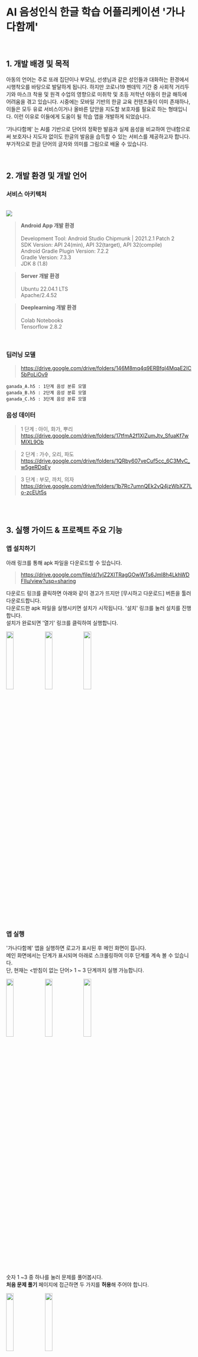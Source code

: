 # AI 음성인식 한글 학습 어플리케이션 '가나다함께'

<br>

## 1. 개발 배경 및 목적
아동의 언어는 주로 또래 집단이나 부모님, 선생님과 같은 성인들과 대화하는 환경에서 시행착오를 바탕으로 발달하게 됩니다. 
하지만 코로나19 펜데믹 기간 중 사회적 거리두기와 마스크 착용 및 원격 수업의 영향으로 미취학 및 초등 저학년 아동이 
한글 해득에 어려움을 겪고 있습니다. 
시중에는 모바일 기반의 한글 교육 컨텐츠들이 이미 존재하나, 이들은 모두 유료 서비스이거나 올바른 답안을 지도할 보호자를 필요로 하는 형태입니다. 
이런 이유로 이들에게 도움이 될 학습 앱을 개발하게 되었습니다. <br>

‘가나다함께’ 는 AI를 기반으로 단어의 정확한 발음과 실제 음성을 비교하여 안내함으로써 보호자나 지도자 없이도 
한글의 발음을 습득할 수 있는 서비스를 제공하고자 합니다. 
부가적으로 한글 단어의 글자와 의미를 그림으로 배울 수 있습니다.

<br>

## 2. 개발 환경 및 개발 언어

### 서비스 아키텍처

<br>
<img src="https://user-images.githubusercontent.com/110832671/190271123-370dc6d5-5bbd-4c10-8fc7-da1a5b2ba9ee.png"/>
<br>



> <b>Android App 개발 환경 </b>  <br>
<br>Development Tool: Android Studio Chipmunk | 2021.2.1 Patch 2 <br>
SDK Version: API 24(min), API 32(target), API 32(compile)<br>
Android Gradle Plugin Version: 7.2.2<br>
Gradle Version: 7.3.3<br>
JDK 8 (1.8)<br>


> <b>Server 개발 환경</b> <br>
<br>Ubuntu 22.04.1 LTS<br>
Apache/2.4.52<br>


> <b>Deeplearning 개발 환경</b> <br><br>
Colab Notebooks <br>
Tensorflow 2.8.2 <br>

<br>

### 딥러닝 모델 
> https://drive.google.com/drive/folders/146M8mq4q9ERBfql4MqaE2IC5bPoLiOv9 <br>

    ganada_A.h5 : 1단계 음성 분류 모델
    ganada_B.h5 : 2단계 음성 분류 모델
    ganada_C.h5 : 3단계 음성 분류 모델



### 음성 데이터
> 1 단계 : 아이, 화가, 뿌리 <br>
https://drive.google.com/drive/folders/17tfmA2f1XlZumJtv_SfuaKf7wMIXL9Ob <br>
    
> 2 단계 : 가수, 오리, 파도 <br>
https://drive.google.com/drive/folders/1QRby607veCuf5cc_6C3MvC_w5geRDqEy <br>
    
> 3 단계 : 부모, 까치, 의자 <br>
https://drive.google.com/drive/folders/1b7Rc7umnQEk2vQ4jzWbXZ7Lo-zcEUt5s <br>

<br><br>

## 3. 실행 가이드 & 프로젝트 주요 기능

### 앱 설치하기
아래 링크를 통해 apk 파일을 다운로드할 수 있습니다. 


> https://drive.google.com/file/d/1yIZ2XITRagGOwWTs6Jml8h4LkhWDFIlu/view?usp=sharing



다운로드 링크를 클릭하면 아래와 같이 경고가 뜨지만 [무시하고 다운로드] 버튼을 툴러 다운로드합니다. <br>
다운로드한 apk 파일을 실행시키면 설치가 시작됩니다. '설치' 링크를 눌러 설치를 진행합니다. <br>
설치가 완료되면 '열기' 링크를 클릭하여 실행합니다.

<img src="https://user-images.githubusercontent.com/63789657/189565466-9c2ada53-f0ae-4a82-80d3-b8e9f44fbe29.jpg" width="20%"> <img src="https://user-images.githubusercontent.com/63789657/189565474-dc22c336-ec57-43be-89a6-e1c901d606aa.jpg" width="20%">  <img src="https://user-images.githubusercontent.com/63789657/189565662-fb0d3ffd-1847-4d33-8afb-6ef6b5e419a4.jpg" width="20%">


### 앱 실행

'가나다함께' 앱을 실행하면 로고가 표시된 후 메인 화면이 뜹니다. <br>
메인 화면에서는 단계가 표시되며 아래로 스크롤링하여 이후 단계를 계속 볼 수 있습니다. <br>
단, 현재는 <받침이 없는 단어> 1 ~ 3 단계까지 실행 가능합니다. <br>


<img src="https://user-images.githubusercontent.com/63789657/189565944-a22f5500-10a8-4f03-bc2c-a7fa49ec0465.jpg" width="20%">  <img src="https://user-images.githubusercontent.com/63789657/189566072-942a9865-aa79-40a6-a5ff-8aa574d9de69.jpg" width="20%">   <img src="https://user-images.githubusercontent.com/63789657/189794766-d618a568-677c-46b2-9df7-5f38688fe9a9.jpg" width="20%">

숫자 1 ~3 중 하나를 눌러 문제를 풀어봅시다. <br>
<b>처음 문제 풀기</b> 페이지에 접근하면 두 가지를 <b>허용</b>해 주어야 합니다. <br>

<img src="https://user-images.githubusercontent.com/63789657/189617660-cac53cf8-455b-4413-bfcd-3af911effde0.jpg" width="20%">  <img src="https://user-images.githubusercontent.com/63789657/189617766-88318a44-a9b0-4b65-9a4a-d8a416e8c275.jpg" width="20%">  
<br>
                                                                                            
어린이들 또는 외국인을 위한 한글 배우기 앱으로, <b>문제 유형은 4가지</b>입니다. <br>
듣고 따라하기, 그림 보고 단어 고르기, 단어 보고 그림 고르기, 바르게 읽기 <br>
문제 유형이 랜덤하게 출제되며 5개의 문제를 풀고 결과를 확인합니다. <br>

<img src="https://user-images.githubusercontent.com/63789657/189794473-da72c279-0a45-47f1-8aec-84456d1c17bb.jpg" >
<br>

녹음 후 정답을 제출하면 정답 여부와 정확도를 안내합니다. <br>
그림 보고 단어 고르기, 단어 보고 알맞은 그림 고르기 등의 문제를 풉니다. <br><br>
<img src="https://user-images.githubusercontent.com/63789657/190048217-01fb3bcd-2b7c-4d7f-871c-b8992d57a3a1.jpg">
<br><br>


잘못된 정답을 고르면 안내를 하고, 다시 풀어보도록 안내합니다.  <br><br>
<img src="https://user-images.githubusercontent.com/63789657/189798934-d7ef0ac8-c780-44a6-9ced-27f138eb5567.jpg">
<br><br>

다섯 문제를 모두 풀면, 성취도 결과를 보여줍니다.<br><br>
<img src="https://user-images.githubusercontent.com/63789657/189799567-a0891f32-9ffe-48ae-a934-ee075fba5dd6.jpg">
<br><br>



---

## 4. 시연 및 기능 설명 영상
[![Video Label](http://img.youtube.com/vi/pm1B6-UV-SY/0.jpg)](https://youtu.be/pm1B6-UV-SY)

<br><br>


## 5. 프로젝트 진행 관리
> 회의록, 작업 목록 관리 <br>
https://bitter-waterlily-190.notion.site/4972bf41c09d433692bbfc8a7cc29996

<br><br>

## 6. 팀구성원 
<img src="https://user-images.githubusercontent.com/63789657/190044449-92e0f7e4-714e-4a8f-b470-8e082801faf2.PNG" width="60%">



#### 김성은 Leader
> Android / Server / 소속 없음

#### 조보미 
> Deeplearning / 소속 없음

#### 김여진 
> Data / Design / 이화여자대학교 대학원 | 재학
